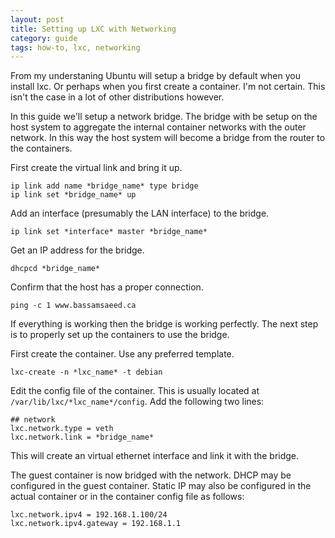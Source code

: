 ```yaml
---
layout: post
title: Setting up LXC with Networking
category: guide
tags: how-to, lxc, networking
---
```

From my understaning Ubuntu will setup a bridge by default when you install lxc. Or perhaps when you first create a container. I'm not certain. This isn't the case in a lot of other distributions however.

In this guide we'll setup a network bridge. The bridge with be setup on the host system to aggregate the internal container networks with the outer network. In this way the host system will become a bridge from the router to the containers.

First create the virtual link and bring it up.

    ip link add name *bridge_name* type bridge
    ip link set *bridge_name* up
    
Add an interface (presumably the LAN interface) to the bridge.

    ip link set *interface* master *bridge_name*

Get an IP address for the bridge.

    dhcpcd *bridge_name*

Confirm that the host has a proper connection.

    ping -c 1 www.bassamsaeed.ca

If everything is working then the bridge is working perfectly. The next step is to properly set up the containers to use the bridge.

First create the container. Use any preferred template.

    lxc-create -n *lxc_name* -t debian

Edit the config file of the container. This is usually located at `/var/lib/lxc/*lxc_name*/config`. Add the following two lines:

    ## network
    lxc.network.type = veth
    lxc.network.link = *bridge_name*

This will create an virtual ethernet interface and link it with the bridge.

The guest container is now bridged with the network. DHCP may be configured in the guest container. Static IP may also be configured in the actual container or in the container config file as follows:

    lxc.network.ipv4 = 192.168.1.100/24
    lxc.network.ipv4.gateway = 192.168.1.1
